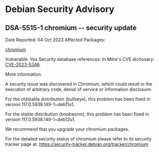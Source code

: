 
Debian Security Advisory
========================


DSA-5515-1 chromium -- security update
--------------------------------------



Date Reported:
04 Oct 2023
Affected Packages:

[chromium](https://packages.debian.org/src:chromium)

Vulnerable:
Yes
Security database references:
In Mitre's CVE dictionary: [CVE-2023-5346](https://security-tracker.debian.org/tracker/CVE-2023-5346).  

More information:

A security issue was discovered in Chromium, which could result
in the execution of arbitrary code, denial of service or information
disclosure.


For the oldstable distribution (bullseye), this problem has been fixed
in version 117.0.5938.149-1~deb11u1.


For the stable distribution (bookworm), this problem has been fixed in
version 117.0.5938.149-1~deb12u1.


We recommend that you upgrade your chromium packages.


For the detailed security status of chromium please refer to
its security tracker page at:
<https://security-tracker.debian.org/tracker/chromium>





